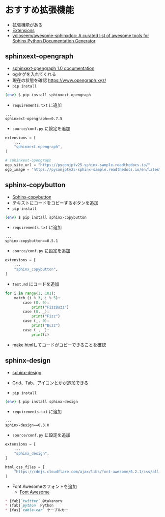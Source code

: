 # おすすめ拡張機能

* 拡張機能がある
* [Extensions](https://www.sphinx-doc.org/en/master/usage/extensions/index.html)
* [yoloseem/awesome-sphinxdoc: A curated list of awesome tools for Sphinx Python Documentation Generator](https://github.com/yoloseem/awesome-sphinxdoc)

## sphinxext-opengraph

* [sphinxext-opengraph 1.0 documentation](https://sphinxext-opengraph.readthedocs.io/en/latest/)
* ogタグを入れてくれる
* 現在の状態を確認 <https://www.opengraph.xyz/>
* `pip install`

```bash
(env) $ pip install sphinxext-opengraph
```

* `requirements.txt` に追加

```text
...
sphinxext-opengraph==0.7.5
```

* `source/conf.py` に設定を追加

```python
extensions = [
    ...
    "sphinxext.opengraph",
]

# sphinxext-opengraph
ogp_site_url = "https://pyconjptv25-sphinx-sample.readthedocs.io/"
ogp_image = "https://pyconjptv25-sphinx-sample.readthedocs.io/en/latest/_static/logo.png"
```

## sphinx-copybutton

* [Sphinx-copybutton](https://sphinx-copybutton.readthedocs.io/en/latest/)
* テキストにコードをコピーするボタンを追加
* `pip install`

```bash
(env) $ pip install sphinx-copybutton
```

* `requirements.txt` に追加

```text
...
sphinx-copybutton==0.5.1
```

* `source/conf.py` に設定を追加

```python
extensions = [
    ...
    "sphinx_copybutton",
]
```

* `test.md` にコードを追加

```python
for i in range(1, 101):
    match (i % 3, i % 5):
	    case (0, 0):
		    print("FizzBuzz")
	    case (0, _):
		    print("Fizz")
	    case (_, 0):
		    print("Buzz")
	    case (_, _):
		    print(i)
```

* make htmlしてコードがコピーできることを確認

## sphinx-design

* [sphinx-design](https://sphinx-design.readthedocs.io/en/latest/index.html)
* Grid、Tab、アイコンとかが追加できる

* `pip install`

```bash
(env) $ pip install sphinx-design
```

* `requirements.txt` に追加

```text
...
sphinx-design==0.3.0
```

* `source/conf.py` に設定を追加

```python
extensions = [
    ...
    "sphinx_design",
]

html_css_files = [
    "https://cdnjs.cloudflare.com/ajax/libs/font-awesome/6.2.1/css/all.min.css",
]
```

* Font Awesomeのフォントを追加
  * [Font Awesome](https://fontawesome.com/search)
  
```md
* {fab}`twitter` @takanory
* {fab}`python` Python
* {fas}`cable-car` ケーブルカー
```
